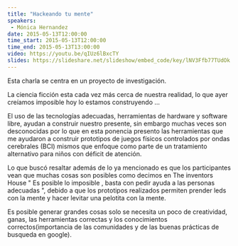 ```yaml
---
title: "Hackeando tu mente"
speakers:
 - Mónica Hernandez
date: 2015-05-13T12:00:00
time_start: 2015-05-13T12:00:00
time_end: 2015-05-13T13:00:00
video: https://youtu.be/qIUz6lBxcTY
slides: https://slideshare.net/slideshow/embed_code/key/lNV3Ffb77TUdOk
---
```


Esta charla se centra en un proyecto de investigación.

La ciencia ficción esta cada vez más cerca de nuestra realidad, lo que ayer creíamos imposible hoy lo estamos construyendo ...

El uso de las tecnologías adecuadas, herramientas de hardware y software libre, ayudan a construir nuestro presente, sin embargo muchas veces son desconocidas por lo que en esta ponencia presento las herramientas que me ayudaron a construir prototipos de juegos físicos controlados por ondas cerebrales (BCI) mismos que enfoque como parte de un tratamiento alternativo para niños con déficit de atención. 

Lo que buscó resaltar además de lo ya mencionado es que los participantes vean que muchas cosas son posibles como decimos en The inventors House " Es posible lo imposible , basta con pedir ayuda a las personas adecuadas ", debido a que los prototipos realizados permiten prender leds con la mente y hacer levitar una pelotita con la mente. 

Es posible generar grandes cosas solo se necesita un poco de creatividad, ganas, las herramientas correctas y los conocimientos correctos(importancia de las comunidades y de las buenas prácticas de busqueda en google).